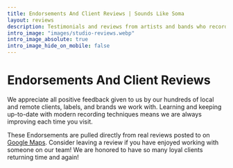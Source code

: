 ```yaml
---
title: Endorsements And Client Reviews | Sounds Like Soma
layout: reviews
description: Testimonials and reviews from artists and bands who record with us. We value all feedback and make changes daily to match your expectations
intro_image: "images/studio-reviews.webp"
intro_image_absolute: true
intro_image_hide_on_mobile: false
---
```


# Endorsements And Client Reviews

We appreciate all positive feedback given to us by our hundreds of local and remote clients, labels, and brands we work with. Learning and keeping up-to-date with modern recording techniques means we are always improving each time you visit.

These Endorsements are pulled directly from real reviews posted to on <a href="https://goo.gl/maps/Y9ZY2m97PaT3Xiga7">Google Maps</a>. Consider leaving a review if you have enjoyed working with someone on our team! We are honored to have so many loyal clients returning time and again!